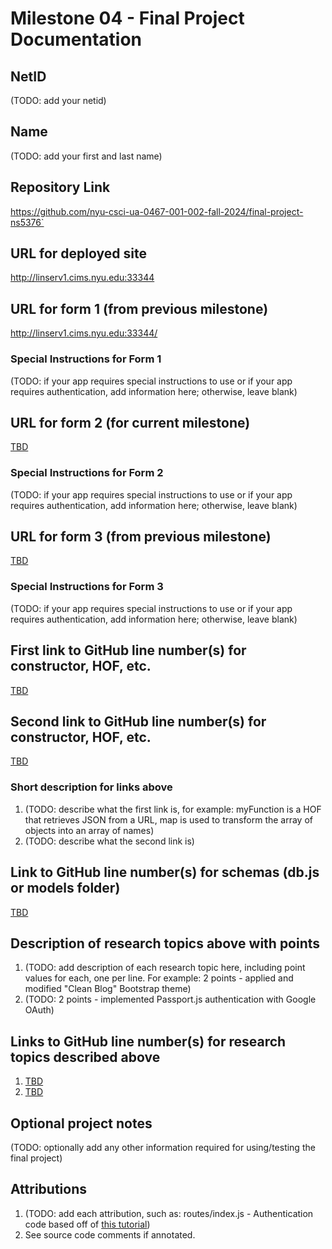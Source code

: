 # Milestone 04 - Final Project Documentation

## NetID
(TODO: add your netid)

## Name
(TODO: add your first and last name)

## Repository Link
https://github.com/nyu-csci-ua-0467-001-002-fall-2024/final-project-ns5376`

## URL for deployed site
http://linserv1.cims.nyu.edu:33344

## URL for form 1 (from previous milestone)
http://linserv1.cims.nyu.edu:33344/

### Special Instructions for Form 1
(TODO: if your app requires special instructions to use or if your app requires authentication, add information here; otherwise, leave blank)

## URL for form 2 (for current milestone)
[TBD](http://linserv1.cims.nyu.edu:YOUR_PORT_NUMBER/form2)

### Special Instructions for Form 2
(TODO: if your app requires special instructions to use or if your app requires authentication, add information here; otherwise, leave blank)

## URL for form 3 (from previous milestone)
[TBD](http://linserv1.cims.nyu.edu:YOUR_PORT_NUMBER/form3)

### Special Instructions for Form 3
(TODO: if your app requires special instructions to use or if your app requires authentication, add information here; otherwise, leave blank)

## First link to GitHub line number(s) for constructor, HOF, etc.
[TBD](https://github.com/[COURSE]/[REPO_NAME]/blob/main/path/to/file.js#LXX)

## Second link to GitHub line number(s) for constructor, HOF, etc.
[TBD](https://github.com/[COURSE]/[REPO_NAME]/blob/main/path/to/another-file.js#LXX)

### Short description for links above
1. (TODO: describe what the first link is, for example: myFunction is a HOF that retrieves JSON from a URL, map is used to transform the array of objects into an array of names)
2. (TODO: describe what the second link is)

## Link to GitHub line number(s) for schemas (db.js or models folder)
[TBD](https://github.com/[COURSE]/[REPO_NAME]/blob/main/models/Schema.js)

## Description of research topics above with points
1. (TODO: add description of each research topic here, including point values for each, one per line. For example: 2 points - applied and modified "Clean Blog" Bootstrap theme)
2. (TODO: 2 points - implemented Passport.js authentication with Google OAuth)

## Links to GitHub line number(s) for research topics described above
1. [TBD](https://github.com/[COURSE]/[REPO_NAME]/blob/main/path/to/research-file1.js#LXX)
2. [TBD](https://github.com/[COURSE]/[REPO_NAME]/blob/main/path/to/research-file2.js#LXX)

## Optional project notes
(TODO: optionally add any other information required for using/testing the final project)

## Attributions
1. (TODO: add each attribution, such as: routes/index.js - Authentication code based off of [this tutorial](http://foo.bar/baz))
2. See source code comments if annotated.
